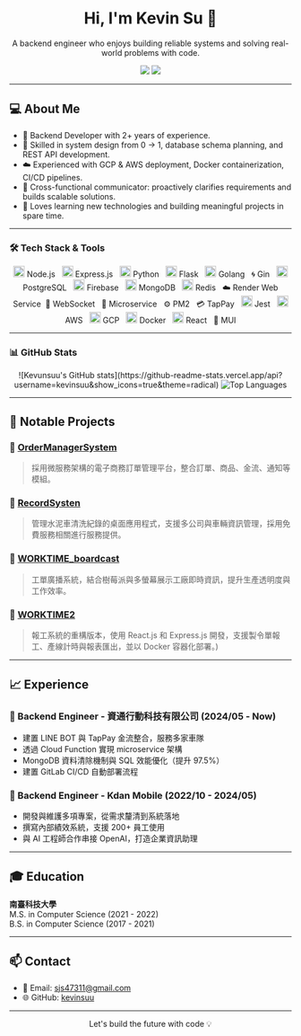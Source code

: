 <h1 align="center">Hi, I'm Kevin Su 👋</h1>

<p align="center">
  A backend engineer who enjoys building reliable systems and solving real-world problems with code.
</p>

<p align="center">
<picture>
  <source
    srcset="https://github-readme-stats.vercel.app/api?username=anuraghazra&show_icons=true&theme=dark"
    media="(prefers-color-scheme: dark)"
  />
  <source
    srcset="https://github-readme-stats.vercel.app/api?username=anuraghazra&show_icons=true"
    media="(prefers-color-scheme: light), (prefers-color-scheme: no-preference)"
  />
  <img src="https://github-readme-stats.vercel.app/api?username=anuraghazra&show_icons=true" />
</picture>
  <a href="mailto:sjs47311@gmail.com"><img src="https://img.shields.io/badge/email-sjs47311@gmail.com-blue?style=flat-square&logo=gmail"></a>
</p>

---

## 💻 About Me

- 🔧 Backend Developer with 2+ years of experience.
- 🧩 Skilled in system design from 0 → 1, database schema planning, and REST API development.
- ☁️ Experienced with GCP & AWS deployment, Docker containerization, CI/CD pipelines.
- 🤝 Cross-functional communicator: proactively clarifies requirements and builds scalable solutions.
- 🧠 Loves learning new technologies and building meaningful projects in spare time.

---

### 🛠 Tech Stack & Tools

<p align="center">
  <img src="https://skillicons.dev/icons?i=nodejs" height="20"/> Node.js &nbsp;
  <img src="https://skillicons.dev/icons?i=express" height="20"/> Express.js &nbsp;
  <img src="https://skillicons.dev/icons?i=python" height="20"/> Python &nbsp;
  <img src="https://skillicons.dev/icons?i=flask" height="20"/> Flask &nbsp;
  <img src="https://skillicons.dev/icons?i=go" height="20"/> Golang &nbsp;
  🌀 Gin &nbsp;
  <img src="https://skillicons.dev/icons?i=postgres" height="20"/> PostgreSQL &nbsp;
  <img src="https://skillicons.dev/icons?i=firebase" height="20"/> Firebase &nbsp;
  <img src="https://skillicons.dev/icons?i=mongodb" height="20"/> MongoDB &nbsp;
  <img src="https://skillicons.dev/icons?i=redis" height="20"/> Redis &nbsp;
  ☁️ Render Web Service&nbsp;
  🔌 WebSocket &nbsp;
  🧩 Microservice &nbsp;
  ⚙️ PM2 &nbsp;
  💳 TapPay &nbsp;
  <img src="https://skillicons.dev/icons?i=jest" height="20"/> Jest &nbsp;
  <img src="https://skillicons.dev/icons?i=aws" height="20"/> AWS &nbsp;
  <img src="https://skillicons.dev/icons?i=gcp" height="20"/> GCP &nbsp;
  <img src="https://skillicons.dev/icons?i=docker" height="20"/> Docker &nbsp;
  <img src="https://skillicons.dev/icons?i=react" height="20"/> React &nbsp;
  🎨 MUI
</p>

---

### 📊 GitHub Stats

<p align="center">
  ![Kevunsuu's GitHub stats](https://github-readme-stats.vercel.app/api?username=kevinsuu&show_icons=true&theme=radical)
  <img src="https://github-readme-stats.vercel.app/api/top-langs/?username=kevinsuu&layout=compact&theme=tokyonight" alt="Top Languages"/>
</p>


---
## 🚀 Notable Projects

### 🔸 [OrderManagerSystem](https://github.com/kevinsuu/OrderManagerSystem)
> 採用微服務架構的電子商務訂單管理平台，整合訂單、商品、金流、通知等模組。

### 🔸 [RecordSysten](https://github.com/kevinsuu/RecordSysten)
> 管理水泥車清洗紀錄的桌面應用程式，支援多公司與車輛資訊管理，採用免費服務相關進行服務提供。

### 🔸 [WORKTIME_boardcast](https://github.com/kevinsuu/WORKTIME_boardcast)
> 工單廣播系統，結合樹莓派與多螢幕展示工廠即時資訊，提升生產透明度與工作效率。

### 🔸 [WORKTIME2](https://github.com/kevinsuu/WORKTIME2)
> 報工系統的重構版本，使用 React.js 和 Express.js 開發，支援製令單報工、產線計時與報表匯出，並以 Docker 容器化部署。)

---

## 📈 Experience

### 🔹 Backend Engineer - 資通行動科技有限公司 (2024/05 - Now)
- 建置 LINE BOT 與 TapPay 金流整合，服務多家車隊
- 透過 Cloud Function 實現 microservice 架構
- MongoDB 資料清除機制與 SQL 效能優化（提升 97.5%）
- 建置 GitLab CI/CD 自動部署流程

### 🔹 Backend Engineer - Kdan Mobile (2022/10 - 2024/05)
- 開發與維護多項專案，從需求釐清到系統落地
- 撰寫內部績效系統，支援 200+ 員工使用
- 與 AI 工程師合作串接 OpenAI，打造企業資訊助理

---

## 🎓 Education

**南臺科技大學**  
M.S. in Computer Science (2021 - 2022)  
B.S. in Computer Science (2017 - 2021)

---

## 📫 Contact

- 📧 Email: sjs47311@gmail.com
- 🌐 GitHub: [kevinsuu](https://github.com/kevinsuu)

---

<p align="center">
  Let's build the future with code 💡
</p>
